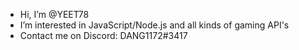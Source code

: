 - Hi, I’m @YEET78
- I’m interested in JavaScript/Node.js and all kinds of gaming API's
- Contact me on Discord: DANG1172#3417
